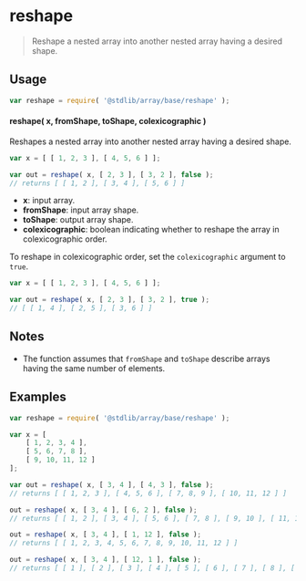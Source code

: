 <!--

@license Apache-2.0

Copyright (c) 2025 The Stdlib Authors.

Licensed under the Apache License, Version 2.0 (the "License");
you may not use this file except in compliance with the License.
You may obtain a copy of the License at

   http://www.apache.org/licenses/LICENSE-2.0

Unless required by applicable law or agreed to in writing, software
distributed under the License is distributed on an "AS IS" BASIS,
WITHOUT WARRANTIES OR CONDITIONS OF ANY KIND, either express or implied.
See the License for the specific language governing permissions and
limitations under the License.

-->

# reshape

> Reshape a nested array into another nested array having a desired shape.

<section class="usage">

## Usage

```javascript
var reshape = require( '@stdlib/array/base/reshape' );
```

#### reshape( x, fromShape, toShape, colexicographic )

Reshapes a nested array into another nested array having a desired shape.

```javascript
var x = [ [ 1, 2, 3 ], [ 4, 5, 6 ] ];

var out = reshape( x, [ 2, 3 ], [ 3, 2 ], false );
// returns [ [ 1, 2 ], [ 3, 4 ], [ 5, 6 ] ]
```

-   **x**: input array.
-   **fromShape**: input array shape.
-   **toShape**: output array shape.
-   **colexicographic**: boolean indicating whether to reshape the array in colexicographic order.

To reshape in colexicographic order, set the `colexicographic` argument to `true`.

```javascript
var x = [ [ 1, 2, 3 ], [ 4, 5, 6 ] ];

var out = reshape( x, [ 2, 3 ], [ 3, 2 ], true );
// [ [ 1, 4 ], [ 2, 5 ], [ 3, 6 ] ]
```

</section>

<!-- /.usage -->

<section class="notes">

## Notes

-   The function assumes that `fromShape` and `toShape` describe arrays having the same number of elements.

</section>

<!-- /.notes -->

<section class="examples">

## Examples

<!-- eslint no-undef: "error" -->

```javascript
var reshape = require( '@stdlib/array/base/reshape' );

var x = [
    [ 1, 2, 3, 4 ],
    [ 5, 6, 7, 8 ],
    [ 9, 10, 11, 12 ]
];

var out = reshape( x, [ 3, 4 ], [ 4, 3 ], false );
// returns [ [ 1, 2, 3 ], [ 4, 5, 6 ], [ 7, 8, 9 ], [ 10, 11, 12 ] ]

out = reshape( x, [ 3, 4 ], [ 6, 2 ], false );
// returns [ [ 1, 2 ], [ 3, 4 ], [ 5, 6 ], [ 7, 8 ], [ 9, 10 ], [ 11, 12 ] ]

out = reshape( x, [ 3, 4 ], [ 1, 12 ], false );
// returns [ [ 1, 2, 3, 4, 5, 6, 7, 8, 9, 10, 11, 12 ] ]

out = reshape( x, [ 3, 4 ], [ 12, 1 ], false );
// returns [ [ 1 ], [ 2 ], [ 3 ], [ 4 ], [ 5 ], [ 6 ], [ 7 ], [ 8 ], [ 9 ], [ 10 ], [ 11 ], [ 12 ] ]
```

</section>

<!-- /.examples -->

<!-- Section for related `stdlib` packages. Do not manually edit this section, as it is automatically populated. -->

<section class="related">

</section>

<!-- /.related -->

<!-- Section for all links. Make sure to keep an empty line after the `section` element and another before the `/section` close. -->

<section class="links">

<!-- <related-links> -->

<!-- </related-links> -->

</section>

<!-- /.links -->
